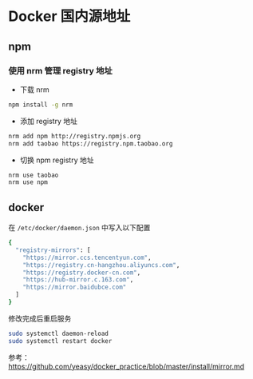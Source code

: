 # Docker 国内源地址


## npm

### 使用 nrm 管理 registry 地址

- 下载 nrm

```bash
npm install -g nrm
```

- 添加 registry 地址

```bash
nrm add npm http://registry.npmjs.org
nrm add taobao https://registry.npm.taobao.org
```

- 切换 npm registry 地址

```bash
nrm use taobao
nrm use npm
```

## docker

在 `/etc/docker/daemon.json` 中写入以下配置

```bash
{
  "registry-mirrors": [
    "https://mirror.ccs.tencentyun.com",
    "https://registry.cn-hangzhou.aliyuncs.com",
    "https://registry.docker-cn.com",
    "https://hub-mirror.c.163.com",
    "https://mirror.baidubce.com"
  ]
}
```

修改完成后重启服务

```bash
sudo systemctl daemon-reload
sudo systemctl restart docker
```

参考：<https://github.com/yeasy/docker_practice/blob/master/install/mirror.md>

